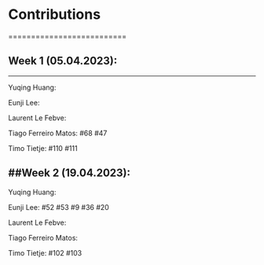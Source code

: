 # Contributions 
==========================

## Week 1 (05.04.2023):
--------------------------
Yuqing Huang: 

Eunji Lee:

Laurent Le Febve:

Tiago Ferreiro Matos: #68 #47

Timo Tietje: #110 #111

##Week 2 (19.04.2023):
-------------------------
Yuqing Huang: 

Eunji Lee: #52 #53 #9 #36 #20

Laurent Le Febve:

Tiago Ferreiro Matos:

Timo Tietje: #102 #103
